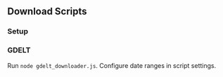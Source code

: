 ## Download Scripts

### Setup



### GDELT

Run `node gdelt_downloader.js`.  Configure date ranges in script settings.
